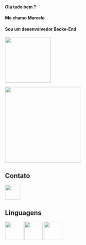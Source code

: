 #### Olá tudo bem ?
#### Me chamo Marcelo
#### Sou um desenvolvedor Backe-End

<div>
<img src="https://github-readme-stats.vercel.app/api?username=greatgaldius&show_icons=true&theme=tokionight" height="150em">
<p>
<img src="https://github-readme-stats.vercel.app/api/top-langs/?username=greatgaldius&layout=compact)](https://github.com/anuraghazra/github-readme-stats" height="250em">
</p>
</div>

## Contato 
<p> <a href="https://www.linkedin.com/login/pt"> <img src="https://cdn.jsdelivr.net/gh/devicons/devicon/icons/linkedin/linkedin-original.svg" align="center" height="50"/> </a> </p>           

## Linguagens
<p> <img src="https://cdn.jsdelivr.net/gh/devicons/devicon/icons/php/php-original.svg" align="center" heigth="50" width="60" />
<img src="https://cdn.jsdelivr.net/gh/devicons/devicon/icons/html5/html5-original-wordmark.svg" align="center" heigth="50" width="60">
<img src="https://cdn.jsdelivr.net/gh/devicons/devicon/icons/css3/css3-original-wordmark.svg" align="center" heigth="50" width="60"> </p>